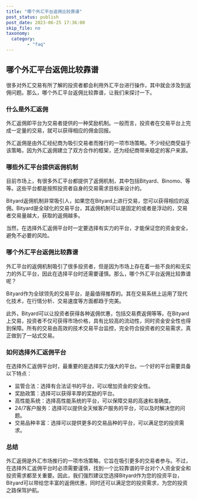 ```yaml
---
title: "哪个外汇平台返佣比较靠谱"
post_status: publish
post_date: 2023-06-25 17:36:00
skip_file: no
taxonomy:
  category:
        - "faq"
---
```


## 哪个外汇平台返佣比较靠谱

很多对外汇交易有所了解的投资者都会利用外汇平台进行操作，其中就会涉及到返佣问题。那么，哪个外汇平台返佣比较靠谱，让我们来探讨一下。

### 什么是外汇返佣

外汇返佣即平台为交易者提供的一种奖励机制。一般而言，投资者在交易平台上完成一定量的交易，就可以获得相应的佣金回报。

外汇返佣是由外汇经纪商为吸引交易者而推行的一项市场策略。不少经纪商受益于该策略，因为外汇返佣建立了双方合作的框架，还为经纪商带来稳定的客户来源。

### 哪些外汇平台提供返佣机制

目前市场上，有很多外汇平台都提供了返佣机制，其中包括Bityard、Binomo、等等。这些平台都是按照投资者自身的交易需求目标来设计的。

Bityard返佣机制非常吸引人，如果您在Bityard上进行交易，您可以获得相应的返佣。Bityard是全球化的交易平台，其返佣机制可以是固定的或者是浮动的，交易者交易量越大，获取的返佣越多。

当然，在选择外汇返佣平台时一定要选择有实力的平台，才能保证您的资金安全，避免不必要的风险。

### 哪个外汇平台返佣比较靠谱

外汇平台的返佣机制吸引了很多投资者，但是因为市场上存在着一些不良的和无实力的外汇平台，因此在选择平台时还需要谨慎。那么，哪个外汇平台返佣比较靠谱呢？

Bityard作为全球领先的交易平台，是最值得推荐的。其在交易系统上运用了现代化技术，在行情分析、交易速度等方面都趋于完美。

此外，Bityard可以让投资者获得各种返佣优惠，包括交易费返佣等等。在Bityard上交易，投资者不仅可获得市场价格，具有比较高的流动性，同时资金安全性也得到保障。所有的交易由高效的技术交易平台监控，完全符合投资者的交易需求，真正做到了一站式交易。

### 如何选择外汇返佣平台

在选择外汇返佣平台时，最重要的是选择实力强大的平台。一个好的平台需要具备以下特点：

- 监管合法：选择有合法证书的平台，可以增加资金的安全性。
- 奖励政策：选择可以获得丰厚的奖励的平台。
- 高性能系统：选择高性能系统的平台，可以保障交易的高速和准确度。
- 24/7客户服务：选择可以提供全天候客户服务的平台，可以及时解决您的问题。
- 交易品种丰富：选择可以提供更多的交易品种的平台，可以满足您的投资需求。

### 总结

外汇返佣是外汇市场推行的一项市场策略，它旨在吸引更多的交易者参与。不过，在选择外汇返佣平台时必须需要谨慎，找到一个比较靠谱的平台对个人资金安全和投资需求都至关重要。因此，我们强烈建议您选择Bityard作为您的投资平台，Bityard可以带给您丰富的返佣优惠，同时还可以满足您的投资需求，为您的投资之路保驾护航。
